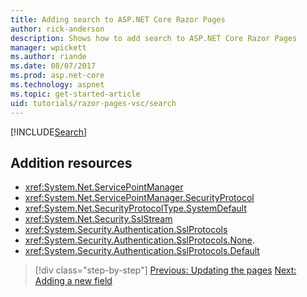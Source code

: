 ```yaml
---
title: Adding search to ASP.NET Core Razor Pages
author: rick-anderson
description: Shows how to add search to ASP.NET Core Razor Pages
manager: wpickett
ms.author: riande
ms.date: 08/07/2017
ms.prod: asp.net-core
ms.technology: aspnet
ms.topic: get-started-article
uid: tutorials/razor-pages-vsc/search
---
```


[!INCLUDE[Search](../../includes/RP/search.md)]

## Addition resources

* <xref:System.Net.ServicePointManager> 
* <xref:System.Net.ServicePointManager.SecurityProtocol>
* <xref:System.Net.SecurityProtocolType.SystemDefault>
* <xref:System.Net.Security.SslStream>
* <xref:System.Security.Authentication.SslProtocols>
* <xref:System.Security.Authentication.SslProtocols.None>.
* <xref:System.Security.Authentication.SslProtocols.Default> 

>[!div class="step-by-step"]
[Previous: Updating the pages](xref:tutorials/razor-pages-vsc/da1)
[Next: Adding a new field](xref:tutorials/razor-pages/new-field)

